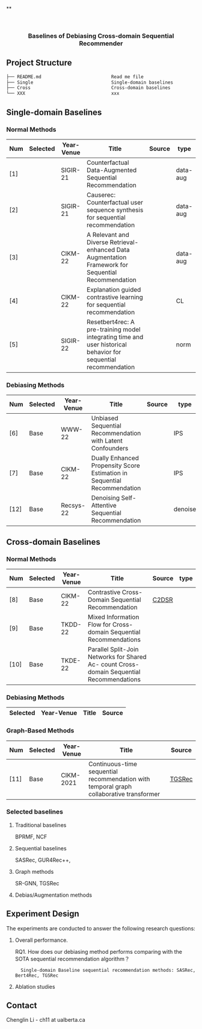 **<!--
*** Thanks for checking out the Best-README-Template. If you have a suggestion
*** that would make this better, please fork the repo and create a pull request
*** or simply open an issue with the tag "enhancement".
*** Thanks again! Now go create something AMAZING!** :D
-->

<!-- PROJECT LOGO -->
<br />
  <h3 align="center">Baselines of Debiasing Cross-domain Sequential Recommender</h3>

<!-- Project Structure -->
## Project Structure
```bash 
├── README.md                          Read me file
├── Single                             Single-domain baselines 
├── Cross                              Cross-domain baselines  
└── XXX                                xxx
```

## Single-domain Baselines 
### Normal Methods
|Num |Selected | Year-Venue | Title | Source | type|
| ----| ----  | ---- | ---   | ------ | ------ |
| [1]|  |SIGIR-21| Counterfactual Data-Augmented Sequential Recommendation | | data-aug|
| [2]|  |SIGIR-21| Causerec: Counterfactual user sequence synthesis for sequential recommendation| | data-aug|
| [3]|  |CIKM-22| A Relevant and Diverse Retrieval-enhanced Data Augmentation Framework for Sequential Recommendation| | data-aug|
| [4]|  |CIKM-22| Explanation guided contrastive learning for sequential recommendation | | CL|
| [5]|  |SIGIR-22| Resetbert4rec: A pre-training model integrating time and user historical behavior for sequential recommendation| | norm|


### Debiasing Methods
| Num |Selected | Year-Venue | Title | Source | type|
| --- | ----  | ---- | ---   | ------ | ------ |
|[6]| Base | WWW-22 | Unbiased Sequential Recommendation with Latent Confounders| | IPS| 
|[7]| Base | CIKM-22| Dually Enhanced Propensity Score Estimation in Sequential Recommendation| | IPS|
|[12] | Base | Recsys-22 | Denoising Self-Attentive Sequential Recommendation | | denoise| 

## Cross-domain Baselines
### Normal Methods
|Num|Selected | Year-Venue | Title | Source | type|
|----| ----  | ---- | ---   | ------ | ---|
|[8]| Base  | CIKM-22|Contrastive Cross-Domain Sequential Recommendation| [C2DSR](https://github.com/cjx96/C2DSR)| |
|[9]| Base  | TKDD-22|Mixed Information Flow for Cross-domain Sequential Recommendations| | |
|[10]| Base | TKDE-22|Parallel Split-Join Networks for Shared Ac- count Cross-domain Sequential Recommendations| | |


### Debiasing Methods
|Selected | Year-Venue | Title | Source | 
| ----  | ---- | ---   | ------ | 

### Graph-Based Methods
|Num |Selected | Year-Venue | Title | Source | 
| --- | ----  | ---- | ---   | ------ |
| [11] | Base | CIKM-2021 |Continuous-time sequential recommendation with temporal graph collaborative transformer|[TGSRec](https://github.com/dygrec/tgsrec)|

   
### Selected baselines 
1. Traditional baselines   
   
   BPRMF, NCF

2. Sequential baselines

   SASRec, GUR4Rec++, 

3. Graph methods 

   SR-GNN, TGSRec

4. Debias/Augmentation methods


   

## Experiment Design
The experiments are conducted to answer the following research questions: 
1. Overall performance.

    RQ1. How does our debiasing method performs comparing with the SOTA sequential recommendation algorithm？
      
         Single-domain Baseline sequential recommendation methods: SASRec, Bert4Rec, TGSRec

2. Ablation studies
    

<!-- CONTACT -->
## Contact

Chenglin Li - ch11 at ualberta.ca
